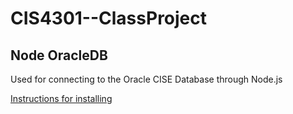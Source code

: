 # CIS4301--ClassProject

## Node OracleDB
Used for connecting to the Oracle CISE Database through Node.js

[Instructions for installing](https://github.com/oracle/node-oracledb/blob/master/INSTALL.md)  
